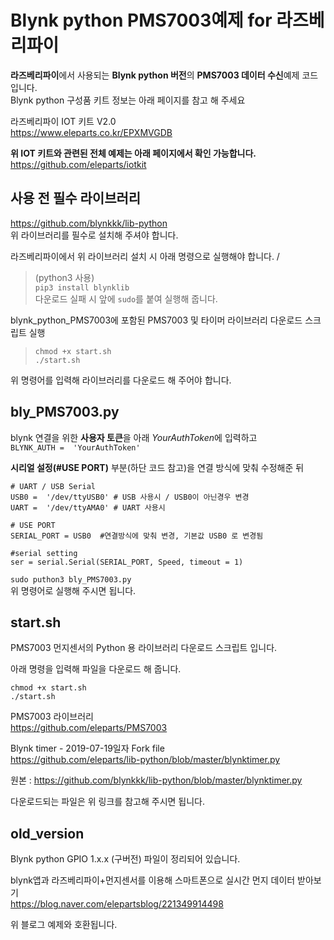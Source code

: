 # Blynk python PMS7003예제 for 라즈베리파이  

**라즈베리파이**에서 사용되는 **Blynk python 버전**의 **PMS7003 데이터 수신**예제 코드입니다.  
Blynk python 구성품 키트 정보는 아래 페이지를 참고 해 주세요  

라즈베리파이 IOT 키트 V2.0  
https://www.eleparts.co.kr/EPXMVGDB  

**위 IOT 키트와 관련된 전체 예제는 아래 페이지에서 확인 가능합니다.**  
https://github.com/eleparts/iotkit  
  
  
## 사용 전 필수 라이브러리  

https://github.com/blynkkk/lib-python  
위 라이브러리를 필수로 설치해 주셔야 합니다.  
   
라즈베리파이에서 위 라이브러리 설치 시 아래 명령으로 실행해야 합니다.  /
>(python3 사용)  
>``pip3 install blynklib``  
>다운로드 실패 시 앞에 ``sudo``를 붙여 실행해 줍니다.  
  
blynk_python_PMS7003에 포함된 PMS7003 및 타이머 라이브러리 다운로드 스크립트 실행  
  
>``chmod +x start.sh``  
>``./start.sh``  
  
위 명령어를 입력해 라이브러리를 다운로드 해 주어야 합니다.  
  
  
## bly_PMS7003.py  
  
blynk 연결을 위한 **사용자 토큰**을 아래 *YourAuthToken*에 입력하고  
``BLYNK_AUTH =  'YourAuthToken'``  
  
 **시리얼 설정(#USE PORT)** 부분(하단 코드 참고)을 연결 방식에 맞춰 수정해준 뒤  
```
# UART / USB Serial
USB0 =  '/dev/ttyUSB0' # USB 사용시 / USB0이 아닌경우 변경 
UART =  '/dev/ttyAMA0' # UART 사용시  
  
# USE PORT  
SERIAL_PORT = USB0  #연결방식에 맞춰 변경, 기본값 USB0 로 변경됨
  
#serial setting  
ser = serial.Serial(SERIAL_PORT, Speed, timeout = 1)  
```  
``sudo puthon3 bly_PMS7003.py``  
위 명령어로 실행해 주시면 됩니다.

## start.sh
PMS7003 먼지센서의 Python 용 라이브러리 다운로드 스크립트 입니다.   

아래 명령을 입력해 파일을 다운로드 해 줍니다.   
```
chmod +x start.sh  
./start.sh  
```   
PMS7003 라이브러리   
https://github.com/eleparts/PMS7003   
  
Blynk timer - 2019-07-19일자 Fork file  
https://github.com/eleparts/lib-python/blob/master/blynktimer.py  
  
원본 : https://github.com/blynkkk/lib-python/blob/master/blynktimer.py  
  
다운로드되는 파일은 위 링크를 참고해 주시면 됩니다.   
  
  
## old_version  

Blynk python GPIO 1.x.x (구버전) 파일이 정리되어 있습니다.  
  
blynk앱과 라즈베리파이+먼지센서를 이용해 스마트폰으로 실시간 먼지 데이터 받아보기  
https://blog.naver.com/elepartsblog/221349914498  
  
위 블로그 예제와 호환됩니다.  
  
  